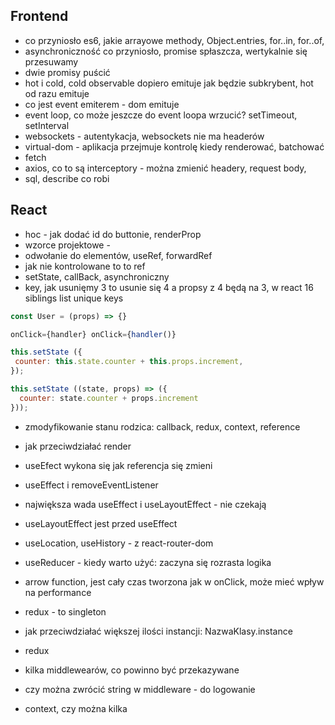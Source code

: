 ## Frontend

- co przyniosło es6, jakie arrayowe methody, Object.entries, for..in, for..of,
- asynchroniczność co przyniosło, promise spłaszcza, wertykalnie się przesuwamy
- dwie promisy puścić
- hot i cold, cold observable dopiero emituje jak będzie subkrybent, hot od razu emituje
- co jest event emiterem - dom emituje
- event loop, co może jeszcze do event loopa wrzucić? setTimeout, setInterval
- websockets - autentykacja, websockets nie ma headerów
- virtual-dom - aplikacja przejmuje kontrolę kiedy renderować, batchować
- fetch
- axios, co to są interceptory - można zmienić headery, request body,
- sql, describe co robi

## React

- hoc - jak dodać id do buttonie, renderProp
- wzorce projektowe -
- odwołanie do elementów, useRef, forwardRef
- jak nie kontrolowane to to ref
- setState, callBack, asynchroniczny
- key, jak usunięmy 3 to usunie się 4 a propsy z 4 będą na 3, w react 16 siblings list unique keys

```javascript
const User = (props) => {}

onClick={handler} onClick={handler()}

this.setState ({
 counter: this.state.counter + this.props.increment,
});

this.setState ((state, props) => ({
  counter: state.counter + props.increment
}));
```

- zmodyfikowanie stanu rodzica: callback, redux, context, reference

- jak przeciwdziałać render
- useEfect wykona się jak referencja się zmieni
- useEffect i removeEventListener
- największa wada useEffect i useLayoutEffect - nie czekają
- useLayoutEffect jest przed useEffect
- useLocation, useHistory - z react-router-dom
- useReducer - kiedy warto użyć: zaczyna się rozrasta logika
- arrow function, jest cały czas tworzona jak w onClick, może mieć wpływ na performance
- redux - to singleton
- jak przeciwdziałać większej ilości instancji: NazwaKlasy.instance
- redux
- kilka middlewearów, co powinno być przekazywane
- czy można zwrócić string w middleware - do logowanie
- context, czy można kilka
